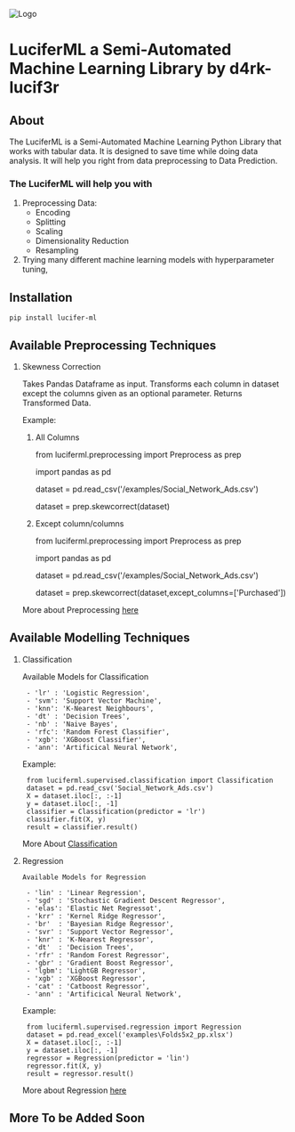 
![Logo](https://github.com/d4rk-lucif3r/LuciferML/blob/master/assets/img/logo.png)

# LuciferML a Semi-Automated Machine Learning Library by d4rk-lucif3r

## About

The LuciferML is a Semi-Automated Machine Learning Python Library that works with tabular data. It is designed to save time while doing data analysis. It will help you right from data preprocessing to Data Prediction.

### The LuciferML will help you with

1. Preprocessing Data:
    - Encoding
    - Splitting
    - Scaling
    - Dimensionality Reduction
    - Resampling
2. Trying many different machine learning models with hyperparameter tuning,

## Installation

    pip install lucifer-ml

## Available Preprocessing Techniques

1) Skewness Correction

    Takes Pandas Dataframe as input. Transforms each column in dataset except the columns given as an optional parameter.
    Returns Transformed Data.

    Example:

     1) All Columns

         from luciferml.preprocessing import Preprocess as prep

         import pandas as pd

         dataset = pd.read_csv('/examples/Social_Network_Ads.csv')

         dataset = prep.skewcorrect(dataset)

     2) Except column/columns

         from luciferml.preprocessing import Preprocess as prep

         import pandas as pd

         dataset = pd.read_csv('/examples/Social_Network_Ads.csv')

         dataset = prep.skewcorrect(dataset,except_columns=['Purchased'])

    More about Preprocessing [here](https://github.com/d4rk-lucif3r/LuciferML/blob/master/luciferml/README/Preprocessing.md)

## Available Modelling Techniques

1) Classification

    Available Models for Classification

        - 'lr' : 'Logistic Regression',
        - 'svm': 'Support Vector Machine',
        - 'knn': 'K-Nearest Neighbours',
        - 'dt' : 'Decision Trees',
        - 'nb' : 'Naive Bayes',
        - 'rfc': 'Random Forest Classifier',
        - 'xgb': 'XGBoost Classifier',
        - 'ann': 'Artificical Neural Network',

    Example:
    
        from luciferml.supervised.classification import Classification
        dataset = pd.read_csv('Social_Network_Ads.csv')
        X = dataset.iloc[:, :-1]
        y = dataset.iloc[:, -1]
        classifier = Classification(predictor = 'lr')
        classifier.fit(X, y)
        result = classifier.result()

    More About [Classification](https://github.com/d4rk-lucif3r/LuciferML/blob/master/luciferml/README/Classification.md)

2) Regression

       Available Models for Regression

        - 'lin' : 'Linear Regression',
        - 'sgd' : 'Stochastic Gradient Descent Regressor',
        - 'elas': 'Elastic Net Regressot',
        - 'krr' : 'Kernel Ridge Regressor',
        - 'br'  : 'Bayesian Ridge Regressor',
        - 'svr' : 'Support Vector Regressor',
        - 'knr' : 'K-Nearest Regressor',
        - 'dt'  : 'Decision Trees',
        - 'rfr' : 'Random Forest Regressor',
        - 'gbr' : 'Gradient Boost Regressor',
        - 'lgbm': 'LightGB Regressor',
        - 'xgb' : 'XGBoost Regressor',
        - 'cat' : 'Catboost Regressor',
        - 'ann' : 'Artificical Neural Network',

    Example:

        from luciferml.supervised.regression import Regression
        dataset = pd.read_excel('examples\Folds5x2_pp.xlsx')
        X = dataset.iloc[:, :-1]
        y = dataset.iloc[:, -1]
        regressor = Regression(predictor = 'lin')
        regressor.fit(X, y)
        result = regressor.result()

    More about Regression [here](https://github.com/d4rk-lucif3r/LuciferML/blob/master/luciferml/README/Regression.md)

## More To be Added Soon
